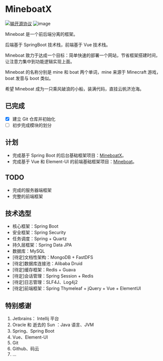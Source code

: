 # MineboatX

[![输开源协议](https://img.shields.io/badge/License-MIT-brightgreen.svg "MIT")](https://opensource.org/licenses/mit-license.php)
![image](https://img.shields.io/badge/build-passing-brightgreen.svg)

Mineboat 是一个前后端分离的框架。

后端基于 SpringBoot 技术栈，前端基于 Vue 技术栈。 

Mineboat 致力于达成一个目标：简单快速的部署一个网站，节省框架搭建时间，让注意力集中到功能逻辑实现上面。 

Mineboat 的名称分别是 mine 和 boat 两个单词，mine 来源于 Minecraft 游戏，boat 发音与 boot 类似。

希望 Mineboat 成为一只乘风破浪的小船，装满代码，直挂云帆济沧海。


## 已完成

- [x] 建立 Git 仓库并初始化
- [ ] 初步完成模块的划分

## 计划

- 完成基于 Spring Boot 的后台基础框架项目：[MineboatX](https://github.com/PatrickRoot/MineboatX)。
- 完成基于 Vue 和 Element-UI 的前端基础框架项目：[Mineboat](https://github.com/PatrickRoot/Mineboat)。

## TODO

- 完成的服务器端框架
- 完整的前端框架

## 技术选型

- 核心框架：Spring Boot
- 安全框架：Spring Security
- 任务调度：Spring + Quartz
- 持久层框架：Spring Data JPA
- 数据库：MySQL
- [待定]文档性架构：MongoDB + FastDFS
- [待定]数据库连接池：Alibaba Druid
- [待定]缓存框架：Redis + Guava
- [待定]会话管理：Spring Session + Redis
- [待定]日志管理：SLF4J、Log4j2
- [待定]前端框架：Spring Thymeleaf + jQuery + Vue + ElementUI

## 特别感谢

1. Jetbrains： Intellij 平台
2. Oracle 和 逝去的 Sun ：Java 语言、JVM
3. Spring、Spring Boot
4. Vue、Element-UI
5. Git
6. Github、码云
7. ...